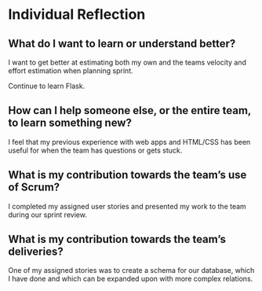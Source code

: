 # Individual Reflection

## What do I want to learn or understand better?
I want to get better at estimating both my own and the teams velocity and effort estimation when planning sprint.

Continue to learn Flask.

## How can I help someone else, or the entire team, to learn something new?
I feel that my previous experience with web apps and HTML/CSS has been useful for when the team has questions or gets stuck.

## What is my contribution towards the team’s use of Scrum?
I completed my assigned user stories and presented my work to the team during our sprint review.

## What is my contribution towards the team’s deliveries?
One of my assigned stories was to create a schema for our database, which I have done and which can be expanded upon with more complex relations.
